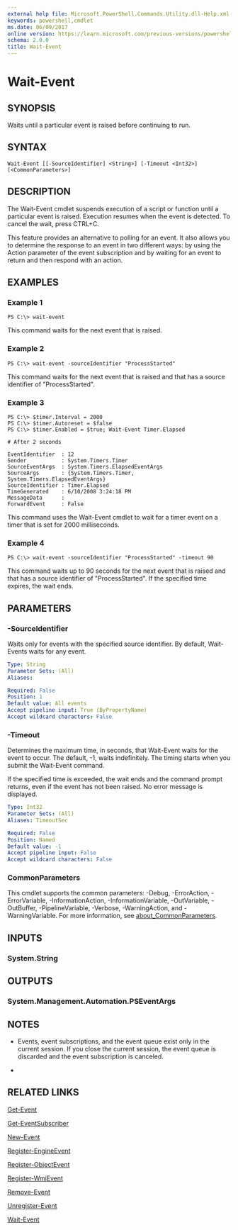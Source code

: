 ```yaml
---
external help file: Microsoft.PowerShell.Commands.Utility.dll-Help.xml
keywords: powershell,cmdlet
ms.date: 06/09/2017
online version: https://learn.microsoft.com/previous-versions/powershell/module/microsoft.powershell.utility/wait-event?view=powershell-3.0&WT.mc_id=ps-gethelp
schema: 2.0.0
title: Wait-Event
---
```


# Wait-Event
## SYNOPSIS
Waits until a particular event is raised before continuing to run.
## SYNTAX

```
Wait-Event [[-SourceIdentifier] <String>] [-Timeout <Int32>] [<CommonParameters>]
```

## DESCRIPTION
The Wait-Event cmdlet suspends execution of a script or function until a particular event is raised.
Execution resumes when the event is detected.
To cancel the wait, press CTRL+C.

This feature provides an alternative to polling for an event.
It also allows you to determine the response to an event in two different ways: by using the Action parameter of the event subscription and by waiting for an event to return and then respond with an action.
## EXAMPLES

### Example 1
```
PS C:\> wait-event
```

This command waits for the next event that is raised.
### Example 2
```
PS C:\> wait-event -sourceIdentifier "ProcessStarted"
```

This command waits for the next event that is raised and that has a source identifier of "ProcessStarted".
### Example 3
```
PS C:\> $timer.Interval = 2000
PS C:\> $timer.Autoreset = $false
PS C:\> $timer.Enabled = $true; Wait-Event Timer.Elapsed

# After 2 seconds

EventIdentifier  : 12
Sender           : System.Timers.Timer
SourceEventArgs  : System.Timers.ElapsedEventArgs
SourceArgs       : {System.Timers.Timer, System.Timers.ElapsedEventArgs}
SourceIdentifier : Timer.Elapsed
TimeGenerated    : 6/10/2008 3:24:18 PM
MessageData      :
ForwardEvent     : False
```

This command uses the Wait-Event cmdlet to wait for a timer event on a timer that is set for 2000 milliseconds.
### Example 4
```
PS C:\> wait-event -sourceIdentifier "ProcessStarted" -timeout 90
```

This command waits up to 90 seconds for the next event that is raised and that has a source identifier of "ProcessStarted".
If the specified time expires, the wait ends.
## PARAMETERS

### -SourceIdentifier
Waits only for events with the specified source identifier.
By default, Wait-Events waits for any event.

```yaml
Type: String
Parameter Sets: (All)
Aliases:

Required: False
Position: 1
Default value: All events
Accept pipeline input: True (ByPropertyName)
Accept wildcard characters: False
```

### -Timeout
Determines the maximum time, in seconds, that Wait-Event waits for the event to occur.
The default, -1, waits indefinitely.
The timing starts when you submit the Wait-Event command.

If the specified time is exceeded, the wait ends and the command prompt returns, even if the event has not been raised.
No error message is displayed.

```yaml
Type: Int32
Parameter Sets: (All)
Aliases: TimeoutSec

Required: False
Position: Named
Default value: -1
Accept pipeline input: False
Accept wildcard characters: False
```

### CommonParameters
This cmdlet supports the common parameters: -Debug, -ErrorAction, -ErrorVariable, -InformationAction, -InformationVariable, -OutVariable, -OutBuffer, -PipelineVariable, -Verbose, -WarningAction, and -WarningVariable. For more information, see [about_CommonParameters](https://go.microsoft.com/fwlink/?LinkID=113216).
## INPUTS

### System.String

## OUTPUTS

### System.Management.Automation.PSEventArgs

## NOTES
* Events, event subscriptions, and the event queue exist only in the current session. If you close the current session, the event queue is discarded and the event subscription is canceled.

*
## RELATED LINKS

[Get-Event](Get-Event.md)

[Get-EventSubscriber](Get-EventSubscriber.md)

[New-Event](New-Event.md)

[Register-EngineEvent](Register-EngineEvent.md)

[Register-ObjectEvent](Register-ObjectEvent.md)

[Register-WmiEvent](../Microsoft.PowerShell.Management/Register-WmiEvent.md)

[Remove-Event](Remove-Event.md)

[Unregister-Event](Unregister-Event.md)

[Wait-Event](Wait-Event.md)


